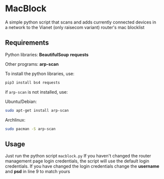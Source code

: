# MacBlock
A simple python script that scans and adds currently connected devices in a network to the Vianet (only raisecom variant) router's mac blocklist

## Requirements
Python libraries:
**BeautifulSoup**
**requests**

Other programs:
**arp-scan**

To install the python libraries, use:
```bash
pip3 install bs4 requests
```
if `arp-scan` is not installed, use:

Ubuntu/Debian:
```bash
sudo apt-get install arp-scan
```

Archlinux:
```bash
sudo pacman -S arp-scan
```

## Usage
Just run the python script `macblock.py`
If you haven't changed the router management page login credentials, the script will use the default login credentials.
If you have changed the login credentials change the **username** and **psd** in line 9 to match yours
